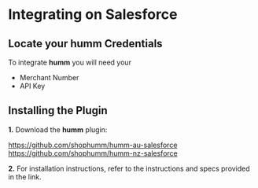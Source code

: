 # **Integrating on Salesforce**

## Locate your **humm** Credentials

To integrate **humm** you will need your

* Merchant Number
* API Key

## Installing the Plugin

**1.** Download the **humm** plugin:

<span style = display:%au-only%><a href = "https://github.com/shophumm/humm-au-salesforce">https://github.com/shophumm/humm-au-salesforce</a></span> 
<span style = display:%nz-only%><a href = "https://github.com/shophumm/humm-nz-salesforce">https://github.com/shophumm/humm-nz-salesforce</a></span>  

**2.** For installation instructions, refer to the instructions and specs provided in the link.
